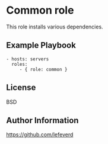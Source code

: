 # Common role

This role installs various dependencies.


## Example Playbook

    - hosts: servers
      roles:
         - { role: common }

## License

BSD

## Author Information

https://github.com/lefeverd
